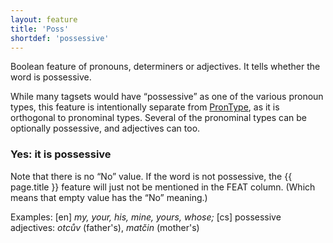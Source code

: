 ```yaml
---
layout: feature
title: 'Poss'
shortdef: 'possessive'
---
```


Boolean feature of pronouns, determiners or adjectives.
It tells whether the word is possessive.

While many tagsets would have “possessive” as one of the various pronoun types,
this feature is intentionally separate from <a href="PronType.html">PronType</a>,
as it is orthogonal to pronominal types.
Several of the pronominal types can be optionally possessive, and adjectives
can too.

### Yes: it is possessive

Note that there is no “No” value. If the word is not possessive, the
{{ page.title }} feature will just not be mentioned in the FEAT column. (Which
means that empty value has the “No” meaning.) 

Examples: [en] _my, your, his, mine, yours, whose;_ [cs] possessive adjectives:
_otcův_ (father's), _matčin_ (mother's)

